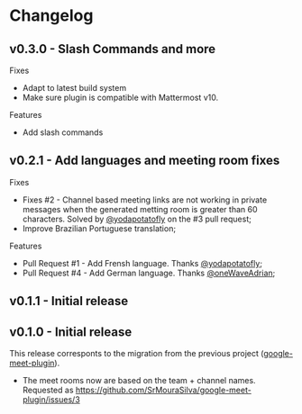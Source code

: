 # Changelog

## v0.3.0 - Slash Commands and more

Fixes

* Adapt to latest build system
* Make sure plugin is compatible with Mattermost v10.

Features

* Add slash commands


## v0.2.1 - Add languages and meeting room fixes

Fixes

* Fixes #2 - Channel based meeting links are not working in private messages when the generated metting room is greater than 60 characters. Solved by [@yodapotatofly](https://github.com/yodapotatofly) on the #3 pull request;
* Improve Brazilian Portuguese translation;

Features

* Pull Request #1 - Add Frensh language. Thanks [@yodapotatofly](https://github.com/yodapotatofly);
* Pull Request #4 - Add German language. Thanks [@oneWaveAdrian](https://github.com/oneWaveAdrian);

## v0.1.1 - Initial release

## v0.1.0 - Initial release

This release corresponts to the migration from the previous project ([google-meet-plugin](https://github.com/SrMouraSilva/google-meet-plugin)).

* The meet rooms now are based on the team + channel names. Requested as https://github.com/SrMouraSilva/google-meet-plugin/issues/3
